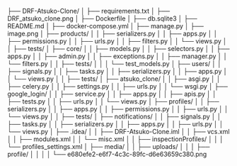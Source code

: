 ├── DRF-Atsuko-Clone/
│   ├── requirements.txt
│   ├── DRF_atsuko_clone.png
│   ├── Dockerfile
│   ├── db.sqlite3
│   ├── README.md
│   ├── docker-compose.yml
│   ├── manage.py
│   ├── image.png
│   ├── products/
│   │   ├── serializers.py
│   │   ├── apps.py
│   │   ├── permissions.py
│   │   ├── urls.py
│   │   ├── filters.py
│   │   └── views.py
│   │   ├── tests/
│   ├── core/
│   │   ├── models.py
│   │   ├── selectors.py
│   │   ├── apps.py
│   │   ├── admin.py
│   │   ├── exceptions.py
│   │   ├── manager.py
│   │   └── filters.py
│   │   ├── tests/
│   │   │   └── test_models.py
│   ├── users/
│   │   ├── signals.py
│   │   ├── tasks.py
│   │   ├── serializers.py
│   │   ├── apps.py
│   │   └── views.py
│   │   ├── tests/
│   ├── atsuko_clone/
│   │   ├── asgi.py
│   │   ├── celery.py
│   │   ├── settings.py
│   │   ├── urls.py
│   │   └── wsgi.py
│   ├── google_login/
│   │   ├── service.py
│   │   ├── apps.py
│   │   ├── apis.py
│   │   ├── tests.py
│   │   ├── urls.py
│   │   └── views.py
│   ├── profiles/
│   │   ├── serializers.py
│   │   ├── apps.py
│   │   ├── permissions.py
│   │   ├── urls.py
│   │   └── views.py
│   │   ├── tests/
│   ├── notifications/
│   │   ├── signals.py
│   │   ├── tasks.py
│   │   ├── serializers.py
│   │   ├── apps.py
│   │   ├── urls.py
│   │   └── views.py
│   ├── .idea/
│   │   ├── DRF-Atsuko-Clone.iml
│   │   ├── vcs.xml
│   │   ├── modules.xml
│   │   └── misc.xml
│   │   ├── inspectionProfiles/
│   │   │   └── profiles_settings.xml
│   ├── media/
│   │   ├── uploads/
│   │   │   ├── profile/
│   │   │   │   └── e680efe2-e6f7-4c3c-89fc-d6e63659c380.png
